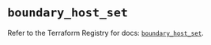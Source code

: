 # `boundary_host_set`

Refer to the Terraform Registry for docs: [`boundary_host_set`](https://registry.terraform.io/providers/hashicorp/boundary/1.4.0/docs/resources/host_set).
